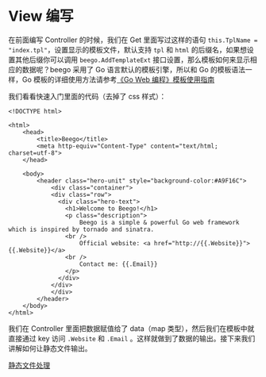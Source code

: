 # View 编写

在前面编写 Controller 的时候，我们在 Get 里面写过这样的语句 `this.TplName = "index.tpl"`，设置显示的模板文件，默认支持 `tpl` 和 `html` 的后缀名，如果想设置其他后缀你可以调用 `beego.AddTemplateExt` 接口设置，那么模板如何来显示相应的数据呢？beego 采用了 Go 语言默认的模板引擎，所以和 Go 的模板语法一样，Go 模板的详细使用方法请参考[《Go Web 编程》模板使用指南](https://github.com/astaxie/build-web-application-with-golang/blob/master/zh/07.4.md)

我们看看快速入门里面的代码（去掉了 css 样式）：

```
<!DOCTYPE html>

<html>
  	<head>
    	<title>Beego</title>
    	<meta http-equiv="Content-Type" content="text/html; charset=utf-8">
	</head>

  	<body>
  		<header class="hero-unit" style="background-color:#A9F16C">
			<div class="container">
			<div class="row">
			  <div class="hero-text">
			    <h1>Welcome to Beego!</h1>
			    <p class="description">
			    	Beego is a simple & powerful Go web framework which is inspired by tornado and sinatra.
			    <br />
			    	Official website: <a href="http://{{.Website}}">{{.Website}}</a>
			    <br />
			    	Contact me: {{.Email}}
			    </p>
			  </div>
			</div>
			</div>
		</header>
	</body>
</html>
```

我们在 Controller 里面把数据赋值给了 data（map 类型），然后我们在模板中就直接通过 key 访问 `.Website` 和 `.Email` 。这样就做到了数据的输出。接下来我们讲解如何让静态文件输出。

[静态文件处理](static.md)
